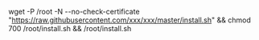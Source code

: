 
wget -P /root -N --no-check-certificate "https://raw.githubusercontent.com/xxx/xxx/master/install.sh" && chmod 700 /root/install.sh && /root/install.sh


